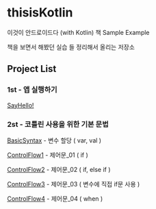 # thisisKotlin
이것이 안드로이드다 (with Kotlin) 책 Sample Example

책을 보면서 해봤던 실습 들 정리해서 올리는 저장소

## Project List

### 1st - 앱 실행하기

[SayHello!](https://github.com/hkdong0694/thisisKotlin/tree/master/1st_01_SayHello)

### 2st - 코틀린 사용을 위한 기본 문법

[BasicSyntax](https://github.com/hkdong0694/thisisKotlin/tree/master/2st_01_BasicSyntax) - 변수 할당 ( var, val )

[ControlFlow1](https://github.com/hkdong0694/thisisKotlin/tree/master/2st_02_ControlFlow1) - 제어문_01 ( if )

[ControlFlow2](https://github.com/hkdong0694/thisisKotlin/tree/master/2st_03_ControlFlow2) - 제어문_02 ( if, else if )

[ControlFlow3](https://github.com/hkdong0694/thisisKotlin/tree/master/2st_04_ControlFlow3) - 제어문_03 ( 변수에 직접 if문 사용 )

[ControlFlow4](https://github.com/hkdong0694/thisisKotlin/tree/master/2st_05_ControlFlow4) - 제어문_04 ( when )



